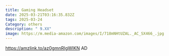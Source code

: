 ```yaml
---
title: Gaming Headset
date: 2025-03-21T03:16:35.832Z
tags: 2025-03-24
Category: others
description: " 9.XX"
image: https://m.media-amazon.com/images/I/718mNHtUZAL._AC_SX466_.jpg
---
```

https://amzlink.to/az0gmnRlgWlKN    AD